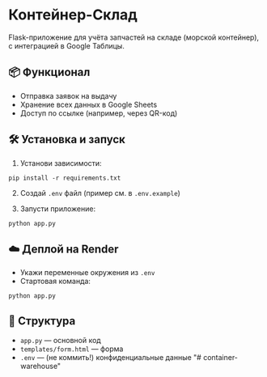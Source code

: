 # Контейнер-Склад

Flask-приложение для учёта запчастей на складе (морской контейнер), с интеграцией в Google Таблицы.

## 📦 Функционал
- Отправка заявок на выдачу
- Хранение всех данных в Google Sheets
- Доступ по ссылке (например, через QR-код)

## 🛠 Установка и запуск

1. Установи зависимости:
```
pip install -r requirements.txt
```

2. Создай `.env` файл (пример см. в `.env.example`)

3. Запусти приложение:
```
python app.py
```

## ☁️ Деплой на Render

- Укажи переменные окружения из `.env`
- Стартовая команда:
```
python app.py
```

## 📁 Структура
- `app.py` — основной код
- `templates/form.html` — форма
- `.env` — (не коммить!) конфиденциальные данные
"# container-warehouse" 

